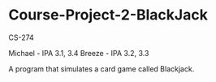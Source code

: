 # Course-Project-2-BlackJack
CS-274

Michael - IPA 3.1, 3.4
Breeze - IPA 3.2, 3.3

A program that simulates a card game called Blackjack.
